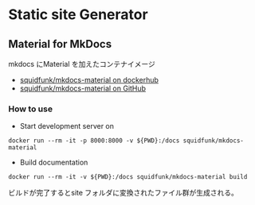 # Static site Generator
## Material for MkDocs
mkdocs にMaterial を加えたコンテナイメージ
* [squidfunk/mkdocs-material on dockerhub](https://hub.docker.com/r/squidfunk/mkdocs-material/)
* [squidfunk/mkdocs-material on GitHub](https://github.com/squidfunk/mkdocs-material)

### How to use
* Start development server on
```
docker run --rm -it -p 8000:8000 -v ${PWD}:/docs squidfunk/mkdocs-material
```

* Build documentation
```
docker run --rm -it -v ${PWD}:/docs squidfunk/mkdocs-material build
```

ビルドが完了するとsite フォルダに変換されたファイル群が生成される。
